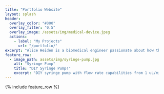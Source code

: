 ```yaml
---
title: "Portfolio Website"
layout: splash
header:
  overlay_color: "#000"
  overlay_filter: "0.5"
  overlay_image: /assets/img/medical-device.jpeg
  actions:
    - label: "My Projects"
      url: "/portfolio/"
excerpt: "Alice Heiden is a biomedical engineer passionate about how the human experience interacts with medical device usage and deisgn. Her area of expertise is data analysis, with an emphasis on how current medical device deisgns and protocols can be changed to improve patient and surgeon experience."
feature_row:
  - image_path: assets/img/syringe-pump.jpg
    alt: "Syringe Pump"
    title: "DIY Syringe Pump!"
    excerpt: "DIY syringe pump with flow rate capabilities from 1 uL/min to 10 mL/min and LED indicator"
---
```


{% include feature_row %}

